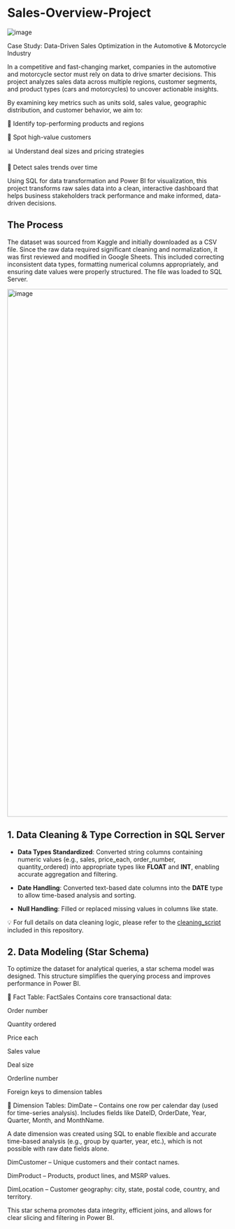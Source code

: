 # Sales-Overview-Project

![image](https://github.com/user-attachments/assets/16fde0f7-3063-4000-80bc-4972887d7254)



 Case Study: Data-Driven Sales Optimization in the Automotive & Motorcycle Industry

In a competitive and fast-changing market, companies in the automotive and motorcycle sector must rely on data to drive smarter decisions. This project analyzes sales data across multiple regions, customer segments, and product types (cars and motorcycles) to uncover actionable insights.

By examining key metrics such as units sold, sales value, geographic distribution, and customer behavior, we aim to:

📍 Identify top-performing products and regions

👥 Spot high-value customers

📊 Understand deal sizes and pricing strategies

📆 Detect sales trends over time

Using SQL for data transformation and Power BI for visualization, this project transforms raw sales data into a clean, interactive dashboard that helps business stakeholders track performance and make informed, data-driven decisions.

## The Process

The dataset was sourced from Kaggle and initially downloaded as a CSV file. Since the raw data required significant cleaning and normalization, it was first reviewed and modified in Google Sheets. This included correcting inconsistent data types, formatting numerical columns appropriately, and ensuring date values were properly structured. The file was loaded to SQL Server.

<img width="1208" alt="image" src="https://github.com/user-attachments/assets/d9e0645d-8246-4188-b3a5-99c253ba8c2d" />

## 1. Data Cleaning & Type Correction in SQL Server
* **Data Types Standardized**:  Converted string columns containing numeric values (e.g., sales, price_each, order_number, quantity_ordered) into appropriate types like **FLOAT** and **INT**, enabling accurate aggregation and filtering.

* **Date Handling**: Converted text-based date columns into the **DATE** type to allow time-based analysis and sorting.

* **Null Handling**: Filled or replaced missing values in columns like state.

💡 For full details on data cleaning logic, please refer to the [cleaning_script](SQL/Queries/cleaning_script.sql) included in this repository.

## 2. Data Modeling (Star Schema)
To optimize the dataset for analytical queries, a star schema model was designed. This structure simplifies the querying process and improves performance in Power BI.

🔸 Fact Table: FactSales
Contains core transactional data:

Order number

Quantity ordered

Price each

Sales value

Deal size

Orderline number

Foreign keys to dimension tables

🔹 Dimension Tables:
DimDate – Contains one row per calendar day (used for time-series analysis).
Includes fields like DateID, OrderDate, Year, Quarter, Month, and MonthName.

A date dimension was created using SQL to enable flexible and accurate time-based analysis (e.g., group by quarter, year, etc.), which is not possible with raw date fields alone.

DimCustomer – Unique customers and their contact names.

DimProduct – Products, product lines, and MSRP values.

DimLocation – Customer geography: city, state, postal code, country, and territory.

This star schema promotes data integrity, efficient joins, and allows for clear slicing and filtering in Power BI.


